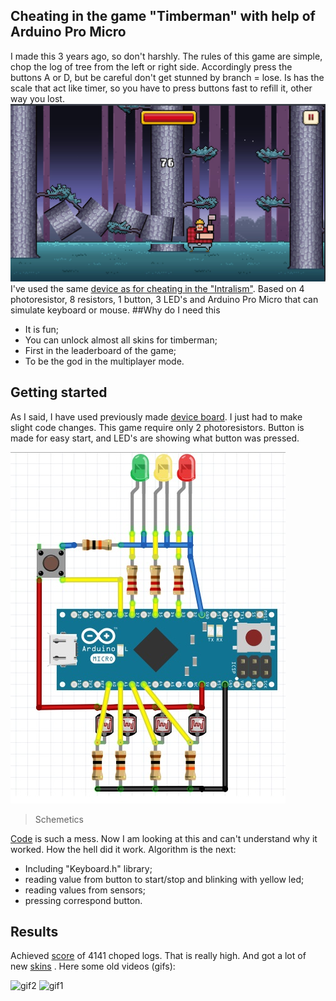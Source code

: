 ## Cheating in the game "Timberman" with help of Arduino Pro Micro

I made this 3 years ago, so don't harshly. The rules of this game are simple, chop the log of tree from the left or right side. Accordingly press the buttons A or D, but be careful don't get stunned by branch = lose. Is has the scale that act like timer, so you have to press buttons fast to refill it, other way you lost.
![in-game](https://github.com/dDenVil/Cheat_in_timberman_with_arduino/blob/main/intro.jpg?raw=true)
I've used the same [device as for cheating in the "Intralism"](https://github.com/dDenVil/Cheating_in_Intralism_with_Arduino). Based on 4 photoresistor, 8 resistors, 1 button, 3 LED's and Arduino Pro Micro that can simulate keyboard or mouse.
##Why do I need this
- It is fun;
- You can unlock almost all skins for timberman;
- First in the leaderboard of the game;
- To be the god in the multiplayer mode.

## Getting started
As I said, I have used previously made [device board](https://github.com/dDenVil/Cheating_in_Intralism_with_Arduino/blob/main/Readme_assets/board.jpg?raw=true). I just had to make slight code changes.
This game require only 2 photoresistors. Button is made for easy start, and LED's are showing what button was pressed.

![scheme](https://github.com/dDenVil/Cheat_in_timberman_with_arduino/blob/main/sheme.jpg?raw=true)
>Schemetics

[Code](code.txt) is such a mess. Now I am looking at this and can't understand why it worked. How the hell did it work. Algorithm is the next:
- Including "Keyboard.h" library;
- reading value from button to start/stop and blinking with yellow led;
- reading values from sensors;
- pressing correspond button.

## Results

Achieved [score](https://github.com/dDenVil/Cheat_in_timberman_with_arduino/blob/main/top.jpg?raw=true) of 4141 choped logs. That is really high. And got a lot of new
[skins](https://github.com/dDenVil/Cheat_in_timberman_with_arduino/blob/main/skin.jpg?raw=true) . Here some old videos (gifs):

![gif2](https://github.com/dDenVil/Cheat_in_timberman_with_arduino/blob/main/gif2.gif?raw=true)
![gif1](https://github.com/dDenVil/Cheat_in_timberman_with_arduino/blob/main/gif1.gif?raw=true)


